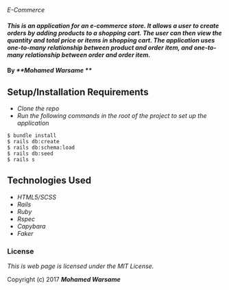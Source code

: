 _E-Commerce_

#### _This is an application for an e-commerce store. It allows a user to create orders by adding products to a shopping cart. The user can then view the quantity and total price or items in shopping cart. The application uses one-to-many relationship between product and order item, and one-to-many relationship between order and order item._

#### By _**Mohamed Warsame **_

## Setup/Installation Requirements

* _Clone the repo_
* _Run the following commands in the root of the project to set up the application_
```
$ bundle install
$ rails db:create
$ rails db:schema:load
$ rails db:seed
$ rails s
```

## Technologies Used

* _HTML5/SCSS_
* _Rails_
* _Ruby_
* _Rspec_
* _Capybara_
* _Faker_

### License

*This is web page is licensed under the MIT License.*

Copyright (c) 2017 **_Mohamed Warsame_**
